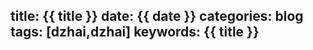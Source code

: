 title: {{ title }}
date: {{ date }}
categories: blog
tags: [dzhai,dzhai]
keywords: {{ title }}
---


<!--more-->

